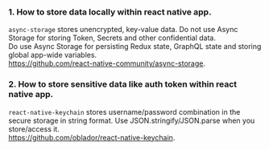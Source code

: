 ### 1. How to store data locally within react native app.  
`async-storage` stores unencrypted, key-value data. Do not use Async Storage for storing Token, Secrets and other confidential data.   
Do use Async Storage for persisting Redux state, GraphQL state and storing global app-wide variables.   
https://github.com/react-native-community/async-storage.  

### 2. How to store sensitive data like auth token within react native app.  
`react-native-keychain` stores username/password combination in the secure storage in string format. Use JSON.stringify/JSON.parse when you store/access it.   
https://github.com/oblador/react-native-keychain.     

